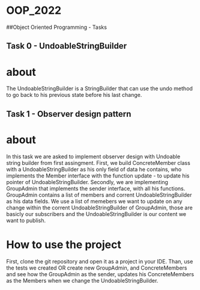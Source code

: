 # OOP_2022
##Object Oriented Programming - Tasks
## Task 0 - UndoableStringBuilder
# about
The UndoableStringBuilder is a StringBuilder that can use the undo method to go back to his previous state before his last change.


## Task 1 - Observer design pattern
# about
In this task we are asked to implement observer design with Undoable string builder from first assingment.
First, we build ConcreteMember class with a UndoableStringBuilder as his only field of data he contains, who implements the Member interface with the function update - to update his pointer of UndoableStringBuilder.
Secondly, we are implementing GroupAdmin that implements the sender interface, with all his functions. GroupAdmin contains a list of members and corrent UndoableStringBuilder as his data fields. We use a list of memebers we want to update on any change within the corrent UndoableStringBuilder of GroupAdmin, those are basicly our subscribers and the UndoableStringBuilder is our content we want to publish.

# How to use the project
First, clone the git repository and open it as a project in your IDE.
Than, use the tests we created OR create new GroupAdmin, and ConcreteMembers and see how the GroupAdmin as the sender, updates his ConcreteMembers as the Members when we change the UndoableStringBuilder.